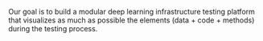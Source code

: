 Our goal is to build a modular deep learning infrastructure testing platform that visualizes as much as possible the elements (data + code + methods) during the testing process.